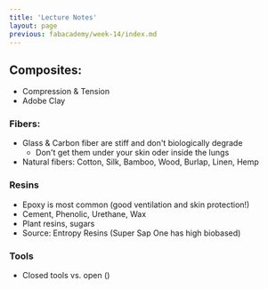 ```yaml
---
title: 'Lecture Notes'
layout: page
previous: fabacademy/week-14/index.md
---
```


## Composites:

- Compression & Tension
- Adobe Clay

### Fibers:

- Glass & Carbon fiber are stiff and don't biologically degrade
	- Don't get them under your skin oder inside the lungs
- Natural fibers: Cotton, Silk, Bamboo, Wood, Burlap, Linen, Hemp

### Resins

- Epoxy is most common (good ventilation and skin protection!)
- Cement, Phenolic, Urethane, Wax
- Plant resins, sugars
- Source: Entropy Resins (Super Sap One has high biobased)

### Tools

- Closed tools vs. open ()
